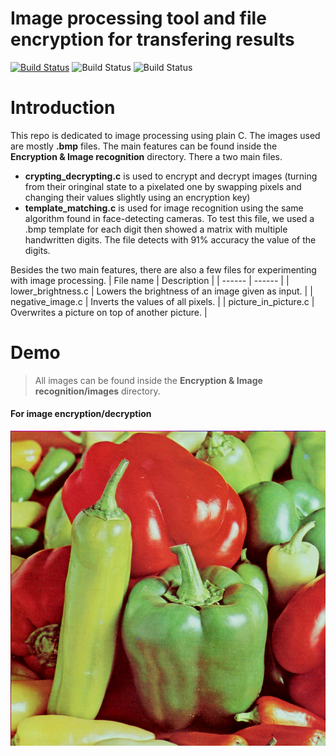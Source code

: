 # Image processing tool and file encryption for transfering results

[![Build Status](https://travis-ci.org/joemccann/dillinger.svg?branch=master)](https://github.com/andrei828/C_Image_Processing) ![Build Status](https://img.shields.io/github/repo-size/andrei828/C_Image_Processing) ![Build Status](https://img.shields.io/github/last-commit/andrei828/C_Image_Processing)

# Introduction
This repo is dedicated to image processing using plain C. The images used are mostly **.bmp** files. The main features can be found inside the **Encryption & Image recognition** directory. There a two main files.        
- **crypting_decrypting.c** is used to encrypt and decrypt images (turning from their oringinal state to a pixelated one by swapping pixels and changing their values slightly using an encryption key)
- **template_matching.c** is used for image recognition using the same algorithm found in face-detecting cameras. To test this file, we used a .bmp template for each digit then showed a matrix with multiple handwritten digits. The file detects with 91% accuracy the value of the digits.

Besides the two main features, there are also a few files for experimenting with image processing. 
| File name | Description |
| ------ | ------ |
| lower_brightness.c | Lowers the brightness of an image given as input. |
| negative_image.c | Inverts the values of all pixels. |
| picture_in_picture.c | Overwrites a picture on top of another picture. |
# Demo
> All images can be found inside the **Encryption & Image recognition/images** directory.

#### For image encryption/decryption
![Original](https://github.com/andrei828/C_Image_Processing/blob/master/Encryption%20%26%20Image%20recognition/images/peppers/peppers.bmp) <!-- .element height="100px" width="100px" -->
